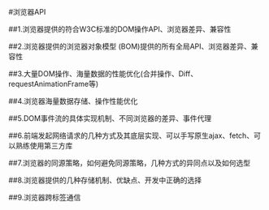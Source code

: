 #浏览器API


##1.浏览器提供的符合W3C标准的DOM操作API、浏览器差异、兼容性


##2.浏览器提供的浏览器对象模型 (BOM)提供的所有全局API、浏览器差异、兼容性


##3.大量DOM操作、海量数据的性能优化(合并操作、Diff、requestAnimationFrame等)


##4.浏览器海量数据存储、操作性能优化


##5.DOM事件流的具体实现机制、不同浏览器的差异、事件代理


##6.前端发起网络请求的几种方式及其底层实现、可以手写原生ajax、fetch、可以熟练使用第三方库


##7.浏览器的同源策略，如何避免同源策略，几种方式的异同点以及如何选型


##8.浏览器提供的几种存储机制、优缺点、开发中正确的选择


##9.浏览器跨标签通信


